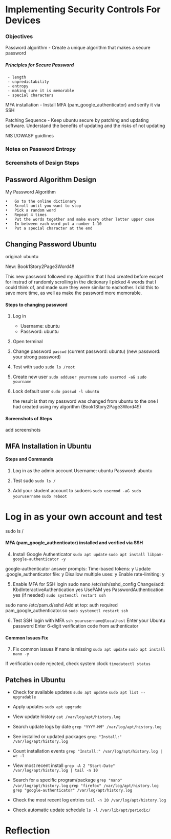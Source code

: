 # Implementing Security Controls For Devices

### Objectives

Password algorithm - Create a unique algorithm that makes a secure password

  ##### Principles for Secure Password

     - length
     - unpredictability
     - entropy
     - making sure it is memorable
     - special characters
     
MFA installation - Install MFA (pam_google_authenticator) and serify it via SSH

Patching Sequence - Keep ubuntu secure by patching and updating software. Understand the benefits of updating and the risks of not updating

NIST/OWASP guidlines

### Notes on Password Entropy

### Screenshots of Design Steps

## Password Algorithm Design

My Password Algorithm

	•	Go to the online dictionary
	•	Scroll until you want to stop
	•	Pick a random word
	•	Repeat 4 times
	•	Put the words together and make every other letter upper case
	•	In between each word put a number 1–10
	•	Put a special character at the end

## Changing Password Ubuntu

original: ubuntu

New: Book1Story2Page3Word4!!

This new password followed my algorithm that I had created before excpet for instrad of randomly scrolling in the dictionary I picked 4 words that I could think of, and made sure they were similar to eachother. I did this to save more time, as well as make the password more memorable.

   #### Steps to changing password

   1. Log in
      - Username: ubuntu
      - Password: ubuntu

   2. Open terminal

   3. Change password
      ```passwd```
      (current password: ubuntu)
      (new password: your strong password)

   4. Test with sudo
      ```sudo ls /root```

   5. Create new user
      ```sudo adduser yourname```
      ```sudo usermod -aG sudo yourname```

   6. Lock default user
      ```sudo passwd -l ubuntu```

      the result is that my password was changed from ubuntu to the one I had created using my algorithm (Book1Story2Page3Word4!!)

   #### Screenshots of Steps

   add screenshots

## MFA Installation in Ubuntu

#### Steps and Commands

1. Log in as the admin account
    Username: ubuntu
    Password: ubuntu

2. Test sudo
```sudo ls /```

3. Add your student account to sudoers
```sudo usermod -aG sudo yourusername```
```sudo reboot```

# Log in as your own account and test
sudo ls /

#### MFA (pam_google_authenticator) installed and verified via SSH

4. Install Google Authenticator
```sudo apt update```
```sudo apt install libpam-google-authenticator -y```

google-authenticator answer prompts:
 Time-based tokens: y
 Update .google_authenticator file: y
 Disallow multiple uses: y
 Enable rate-limiting: y

5. Enable MFA for SSH login
sudo nano /etc/ssh/sshd_config
 Change/add:
 KbdInteractiveAuthentication yes
 UsePAM yes
 PasswordAuthentication yes  (if needed)
 ```sudo systemctl restart ssh```

sudo nano /etc/pam.d/sshd
 Add at top:
 auth required pam_google_authenticator.so
```sudo systemctl restart ssh```

6. Test SSH login with MFA
```ssh yourusername@localhost```
 Enter your Ubuntu password
 Enter 6-digit verification code from authenticator

#### Common Issues Fix

7. Fix common issues
 If nano is missing
```sudo apt update```
```sudo apt install nano -y```

 If verification code rejected, check system clock
```timedatectl status```

## Patches in Ubuntu

- Check for available updates
```sudo apt update```
```sudo apt list --upgradable```

- Apply updates
```sudo apt upgrade```

- View update history
```cat /var/log/apt/history.log```

- Search update logs by date
```grep "YYYY-MM" /var/log/apt/history.log```

- See installed or updated packages
```grep "Install:" /var/log/apt/history.log```

- Count installation events
```grep "Install:" /var/log/apt/history.log | wc -l```

- View most recent install
```grep -A 2 "Start-Date" /var/log/apt/history.log | tail -n 10```

- Search for a specific program/package
```grep "nano" /var/log/apt/history.log```
```grep "firefox" /var/log/apt/history.log```
```grep "google-authenticator" /var/log/apt/history.log```

- Check the most recent log entries
```tail -n 20 /var/log/apt/history.log```

- Check automatic update schedule
```ls -l /var/lib/apt/periodic/```


# Reflection
